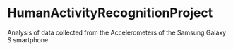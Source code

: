 # HumanActivityRecognitionProject
Analysis of data collected from the Accelerometers of the Samsung Galaxy S smartphone.
